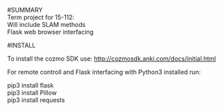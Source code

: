 #SUMMARY  
Term project for 15-112:  
   Will include SLAM methods  
   Flask web browser interfacing  

#INSTALL  

To install the cozmo SDK use: http://cozmosdk.anki.com/docs/initial.html  

For remote controll and Flask interfacing with Python3 installed run:  

pip3 install flask  
pip3 install Pillow  
pip3 install requests  
